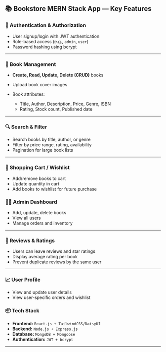 
## 📚 Bookstore MERN Stack App — Key Features

### 👤 **Authentication & Authorization**

* User signup/login with JWT authentication
* Role-based access (e.g., `admin`, `user`)
* Password hashing using bcrypt

---

### 📘 **Book Management**

* **Create, Read, Update, Delete (CRUD)** books
* Upload book cover images
* Book attributes:

  * Title, Author, Description, Price, Genre, ISBN
  * Rating, Stock count, Published date

---

### 🔍 **Search & Filter**

* Search books by title, author, or genre
* Filter by price range, rating, availability
* Pagination for large book lists

---

### 🛒 **Shopping Cart / Wishlist**

* Add/remove books to cart
* Update quantity in cart
* Add books to wishlist for future purchase


### 👨‍💻 **Admin Dashboard**

* Add, update, delete books
* View all users
* Manage orders and inventory

---

### 📝 **Reviews & Ratings**

* Users can leave reviews and star ratings
* Display average rating per book
* Prevent duplicate reviews by the same user

---

### 📈 **User Profile**

* View and update user details
* View user-specific orders and wishlist


### 📦 **Tech Stack**

* **Frontend:** `React.js + TailwindCSS/DaisyUI`
* **Backend:** `Node.js + Express.js`
* **Database:** `MongoDB + Mongoose`
* **Authentication:** `JWT + bcrypt`
---
